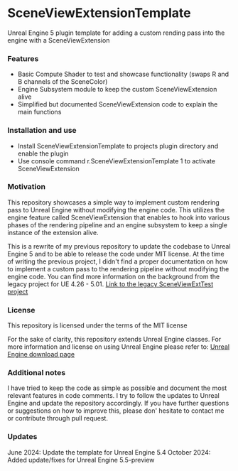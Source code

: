 # SceneViewExtensionTemplate

Unreal Engine 5 plugin template for adding a custom rending pass into the engine with a SceneViewExtension

### Features

- Basic Compute Shader to test and showcase functionality (swaps R and B channels of the SceneColor)
- Engine Subsystem module to keep the custom SceneViewExtension alive
- Simplified but documented SceneViewExtension code to explain the main functions

### Installation and use

- Install SceneViewExtensionTemplate to projects plugin directory and enable the plugin
- Use console command r.SceneViewExtensionTemplate 1 to activate SceneViewExtension

### Motivation

This repository showcases a simple way to implement custom rendering pass to Unreal Engine without modifying the engine code. This utilizes the engine feature called SceneViewExtension that enables to hook into various phases of the rendering pipeline and an engine subsystem to keep a single instance of the extension alive.

This is a rewrite of my previous repository to update the codebase to Unreal Engine 5 and to be able to release the code under MIT license. At the time of writing the previous project, I didn't find a proper documentation on how to implement a custom pass to the rendering pipeline without modifying the engine code. You can find more information on the background from the legacy project for UE 4.26 - 5.01. [Link to the legacy SceneViewExtTest project](https://github.com/A57R4L/SceneViewExtTest)

### License

This repository is licensed under the terms of the MIT license

For the sake of clarity, this repository extends Unreal Engine classes. For more information and license on using Unreal Engine please refer to: [Unreal Engine download page](https://www.unrealengine.com/download)

### Additional notes

I have tried to keep the code as simple as possible and document the most relevant features in code comments. I try to follow the updates to Unreal Engine and update the repository accordingly. If you have further questions or suggestions on how to improve this, please don' hesitate to contact me or contribute through pull request.

### Updates

June 2024: Update the template for Unreal Engine 5.4
October 2024: Added update/fixes for Unreal Engine 5.5-preview